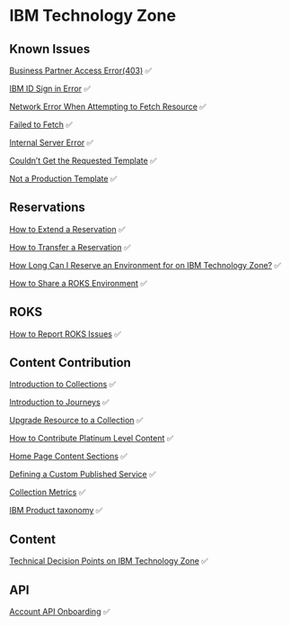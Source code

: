 # IBM Technology Zone

## Known Issues

[Business Partner Access Error(403)](https://github.com/IBM/dte-support-public/blob/main/IBM-Technology-Zone/IBM-Technology-Zone-Runbooks/BusinessPartnersAccess.md)  :white_check_mark:  

[IBM ID Sign in Error](https://github.com/IBM/dte-support-public/blob/main/IBM-Technology-Zone/IBM-Technology-Zone-Runbooks/ibmidoutages.md)  :white_check_mark: 

[Network Error When Attempting to Fetch Resource](https://github.com/IBM/dte-support-public/blob/main/IBM-Technology-Zone/IBM-Technology-Zone-Runbooks/NetworkError-when-attempting-to-fetch-resource.md)  :white_check_mark:

[Failed to Fetch](https://github.com/IBM/dte-support-public/blob/main/IBM-Technology-Zone/IBM-Technology-Zone-Runbooks/failed-to-fetch.md)  :white_check_mark:

[Internal Server Error](https://github.com/IBM/dte-support-public/blob/main/IBM-Technology-Zone/IBM-Technology-Zone-Runbooks/Internal-server-error.md)  :white_check_mark:  

[Couldn’t Get the Requested Template](https://github.com/IBM/dte-support-public/blob/main/IBM-Technology-Zone/IBM-Technology-Zone-Runbooks/Couldn%E2%80%99t-get-the-requested-template.md)  :white_check_mark: 

[Not a Production Template](https://github.com/IBM/dte-support-public/blob/main/IBM-Technology-Zone/IBM-Technology-Zone-Runbooks/not-a-production-template.md)  :white_check_mark: 

## Reservations

[How to Extend a Reservation](https://github.com/IBM/dte-support-public/blob/main/IBM-Technology-Zone/IBM-Technology-Zone-Runbooks/extend-a-reservation.md)  :white_check_mark: 

[How to Transfer a Reservation](https://github.com/IBM/dte-support-public/blob/main/IBM-Technology-Zone/IBM-Technology-Zone-Runbooks/transfer_environment.md)  :white_check_mark: 

[How Long Can I Reserve an Environment for on IBM Technology Zone?](https://github.com/IBM/dte-support-public/blob/main/IBM-Technology-Zone/IBM-Technology-Zone-Runbooks/reservation-duration-policy.md)  :white_check_mark:  

[How to Share a ROKS Environment](https://github.com/IBM/dte-support-public/blob/main/IBM-Technology-Zone/IBM-Technology-Zone-Runbooks/share_environment.md)  :white_check_mark:

## ROKS

[How to Report ROKS Issues](https://github.com/IBM/dte-support-public/blob/main/IBM-Technology-Zone/IBM-Technology-Zone-Runbooks/roks-must-gather.md)  :white_check_mark:    

## Content Contribution

[Introduction to Collections](https://github.com/IBM/dte-support-public/blob/main/IBM-Technology-Zone/IBM-Technology-Zone-Runbooks/intro-to-collections.md)  :white_check_mark:

[Introduction to Journeys](https://github.com/IBM/dte-support-public/blob/main/IBM-Technology-Zone/IBM-Technology-Zone-Runbooks/intro-collection-journey.md)  :white_check_mark:

[Upgrade Resource to a Collection](https://github.com/IBM/dte-support-public/blob/main/IBM-Technology-Zone/IBM-Technology-Zone-Runbooks/upgrade-resource-to-collection.md)  :white_check_mark:  

[How to Contribute Platinum Level Content](https://github.com/IBM/dte-support-public/blob/main/IBM-Technology-Zone/IBM-Technology-Zone-Runbooks/platinum-content.md)  :white_check_mark:  

[Home Page Content Sections](https://github.com/IBM/dte-support-public/blob/main/IBM-Technology-Zone/IBM-Technology-Zone-Runbooks/new-home-page.md)  :white_check_mark:  

[Defining a Custom Published Service](https://github.com/IBM/dte-support-public/blob/main/IBM-Technology-Zone/IBM-Technology-Zone-Runbooks/Custom_Published_Service_details.md)  :white_check_mark:  

[Collection Metrics](https://github.com/IBM/dte-support-public/blob/main/IBM-Technology-Zone/IBM-Technology-Zone-Runbooks/collection-metrics.md)  :white_check_mark:  

[IBM Product taxonomy](https://github.com/IBM/dte-support-public/blob/main/IBM-Technology-Zone/IBM-Technology-Zone-Runbooks/product-taxonomy.md)  :white_check_mark:  

## Content

[Technical Decision Points on IBM Technology Zone](https://github.com/IBM/dte-support-public/blob/main/IBM-Technology-Zone/IBM-Technology-Zone-Runbooks/technical-decision-points.md)  :white_check_mark: 


## API

[Account API Onboarding](https://github.com/IBM/dte-support-public/blob/main/IBM-Technology-Zone/IBM-Technology-Zone-Runbooks/account-api-onboarding.md)  :white_check_mark:

